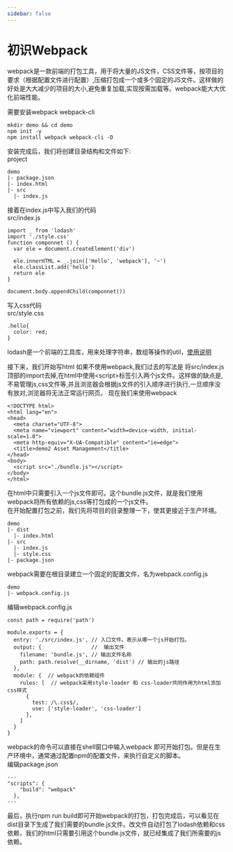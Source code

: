 ```yaml
---
sidebar: false
---
```


# 初识Webpack

webpack是一款前端的打包工具，用于将大量的JS文件，CSS文件等，按项目的要求（根据配置文件进行配置）,压缩打包成一个或多个固定的JS文件。这样做的好处是大大减少的项目的大小,避免重复加载,实现按需加载等。webpack能大大优化前端性能。

需要安装webpack webpack-cli
```
mkdir demo && cd demo
npm init -y
npm install webpack webpack-cli -D
```

安装完成后，我们将创建目录结构和文件如下:  
project  
```
demo
|- package.json
|- index.html
|- src
  |- index.js
```

接着在index.js中写入我们的代码  
src/index.js  
```
import _ from 'lodash'
import './style.css'
function componnet () {
  var ele = document.createElement('div')

  ele.innerHTML = _.join(['Hello', 'webpack'], '~')
  ele.classList.add('hello')
  return ele
}

document.body.appendChild(componnet())
```
写入css代码  
src/style.css  
```
.hello{
  color: red;
}
```
lodash是一个前端的工具库，用来处理字符串，数组等操作的util，[使用说明](https://www.lodashjs.com/docs/4.17.5.html)

接下来，我们开始写html
如果不使用webpack,我们过去的写法是 将src/index.js顶部的import去掉,在html中使用\<script>标签引入两个js文件。这样做的缺点是,不易管理js,css文件等,并且浏览器会根据js文件的引入顺序进行执行,一旦顺序没有放对,浏览器将无法正常运行网页。
现在我们来使用webpack
```
<!DOCTYPE html>
<html lang="en">
<head>
  <meta charset="UTF-8">
  <meta name="viewport" content="width=device-width, initial-scale=1.0">
  <meta http-equiv="X-UA-Compatible" content="ie=edge">
  <title>demo2 Asset Management</title>
</head>
<body>
  <script src="./bundle.js"></script>
</body>
</html>
```
在html中只需要引入一个js文件即可。这个bundle.js文件，就是我们使用webpack将所有依赖的js,css等打包成的一个js文件。  
在开始配置打包之前，我们先将项目的目录整理一下，使其更接近于生产环境。
```
demo
|- dist
  |- index.html
|- src
  |- index.js
  |- style.css
|- package.json
```
webpack需要在根目录建立一个固定的配置文件，名为webpack.config.js
```
demo
|- webpack.config.js
```

编辑webpack.config.js
```
const path = require('path')

module.exports = {
  entry: './src/index.js', // 入口文件。表示从哪一个js开始打包。
  output: {                //  输出文件 
    filename: 'bundle.js', // 输出文件名称
    path: path.resolve(__dirname, 'dist') // 输出的js路径
  },
  module: {  // webpack的依赖组件
    rules: [  // webpack采用style-loader 和 css-loader共同作用为html添加css样式
      {
        test: /\.css$/,
        use: ['style-loader', 'css-loader']
      },
    ]
  }
}
```

webpack的命令可以直接在shell窗口中输入webpack 即可开始打包。但是在生产环境中，通常通过配置npm的配置文件，来执行自定义的脚本。  
编辑package.json
```
···
"scripts": {
    "build": "webpack"
  },
···
```
最后，执行npm run build即可开始webpack的打包，打包完成后，可以看见在dist目录下生成了我们需要的bundle.js文件。改文件自动打包了lodash依赖和css依赖，我们的html只需要引用这个bundle.js文件，就已经集成了我们所需要的js依赖。